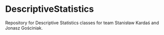 # DescriptiveStatistics
Repository for Descriptive Statistics classes for team Stanisław Kardaś and Jonasz Gościniak.
